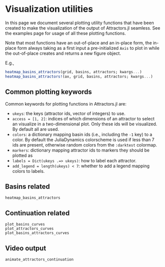 # Visualization utilities

In this page we document several plotting utility functions that have been created to make the visualization of the output of Attractors.jl seamless. See the examples page for usage of all these plotting functions.

Note that most functions have an out-of-place and an in-place form, the in-place form always taking as a first input a pre-initialized `Axis` to plot in while the out-of-place creates and returns a new figure object.

E.g.,

```julia
heatmap_basins_attractors(grid, basins, attractors; kwargs...)
heatmap_basins_attractors!(ax, grid, basins, attractors; kwargs...)
```

## Common plotting keywords
Common keywords for plotting functions in Attractors.jl are:

- `ukeys`: the keys (attractor ids, vector of integers) to use.
- `access = [1, 2]`: indices of which dimensions of an attractor to select an visualize in a two-dimensional plot.
  Only these ids will be visualized. By default all are used.
- `colors`: a dictionary mapping basin ids (i.e., including the `-1` key) to a color. By default the JuliaDynamics colorscheme is used if less than 7 ids are present, otherwise random colors from the `:darktest` colormap.
- `markers`: dictionary mapping attractor ids to markers they should be plotted as
- `labels = Dict(ukeys .=> ukeys)`: how to label each attractor.
- `add_legend = length(ukeys) < 7`: whether to add a legend mapping colors to labels.

## Basins related

```@docs
heatmap_basins_attractors
```

## Continuation related

```@docs
plot_basins_curves
plot_attractors_curves
plot_basins_attractors_curves
```

## Video output

```@docs
animate_attractors_continuation
```